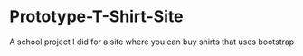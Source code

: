 # Prototype-T-Shirt-Site
A school project I did for a site where you can buy shirts that uses bootstrap
